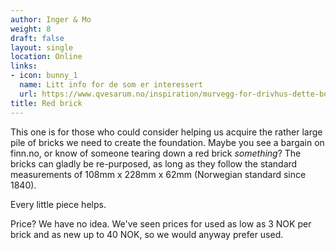 ```yaml
---
author: Inger & Mo
weight: 8 
draft: false
layout: single
location: Online
links:
- icon: bunny_1
  name: Litt info for de som er interessert
  url: https://www.qvesarum.no/inspiration/murvegg-for-drivhus-dette-bor-du-tenke-pa/?goal=0_87b1917599-3b37cd5c16-477406371&mc_cid=3b37cd5c16&mc_eid=fe9b1863d7 
title: Red brick 
---
```


This one is for those who could consider helping us acquire the rather large pile of bricks we need to create the foundation.
Maybe you see a bargain on finn.no, or know of someone tearing down a red brick _something_?
The bricks can gladly be re-purposed, as long as they follow the standard measurements of 108mm x 228mm x 62mm (Norwegian standard since 1840).

Every little piece helps.

Price? We have no idea.
We've seen prices for used as low as 3 NOK per brick and as new up to 40 NOK, so we would anyway prefer used.
